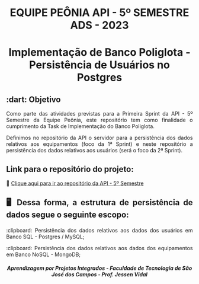<h1 align="center">EQUIPE PEÔNIA
API - 5º SEMESTRE ADS - 2023 </h1>

<h1 align="center"> Implementação de Banco Poliglota - Persistência de Usuários no Postgres</h1>

<h2> :dart: Objetivo</h2>

<p align="justify"> Como parte das atividades previstas para a Primeira Sprint da API - 5º Semestre da Equipe Peônia, este repositório tem como finalidade o cumprimento da Task de Implementação do Banco Poliglota.</p>

<p align="justify"> Definimos no repositório da API o servidor para a persistência dos dados relativos aos equipamentos (foco da 1ª Sprint) e neste repositório a persistência dos dados relativos aos usuários (será o foco da 2ª Sprint).</p>

<h2>Link para o repositório do projeto:</h2>

:dart: [Clique aqui para ir ao repositório da API - 5º Semestre](https://github.com/peonia-api/API_5_Semestre)

<h2><p align="justify"> 🖥️ Dessa forma, a estrutura de persistência de dados segue o seguinte escopo:</p></h2>

<p align="justify"> :clipboard: Persistência dos dados relativos aos dados dos usuários em Banco SQL - Postgres / MySQL;</p>

<p align="justify"> :clipboard: Persistência dos dados relativos aos dados dos equipamentos em Banco NoSQL - MongoDB;</p>


<h5 align="center"> Aprendizagem por Projetos Integrados - Faculdade de Tecnologia de São José dos Campos - Prof. Jessen Vidal </h5>
